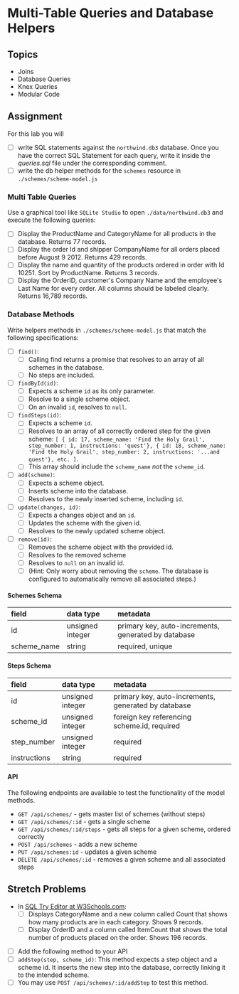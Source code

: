 # Multi-Table Queries and Database Helpers

## Topics

- Joins
- Database Queries
- Knex Queries
- Modular Code

## Assignment

For this lab you will

- [ ] write SQL statements against the `northwind.db3` database. Once you have the correct SQL Statement for each query, write it inside the _queries.sql_ file under the corresponding comment.
- [ ] write the db helper methods for the `schemes` resource in `./schemes/scheme-model.js`

### Multi Table Queries

Use a graphical tool like `SQLite Studio` to open `./data/northwind.db3` and execute the following queries:

- [ ] Display the ProductName and CategoryName for all products in the database. Returns 77 records.
- [ ] Display the order Id and shipper CompanyName for all orders placed before August 9 2012. Returns 429 records.
- [ ] Display the name and quantity of the products ordered in order with Id 10251. Sort by ProductName. Returns 3 records.
- [ ] Display the OrderID, curstomer's Company Name and the employee's Last Name for every order. All columns should be labeled clearly. Returns 16,789 records.

### Database Methods

Write helpers methods in `./schemes/scheme-model.js` that match the following specifications:

- [ ] `find()`:
  - [ ] Calling find returns a promise that resolves to an array of all schemes in the database.
  - [ ] No steps are included.
- [ ] `findById(id)`:
  - [ ] Expects a scheme `id` as its only parameter.
  - [ ] Resolve to a single scheme object.
  - [ ] On an invalid `id`, resolves to `null`.
- [ ] `findSteps(id)`:
  - [ ] Expects a scheme `id`.
  - [ ] Resolves to an array of all correctly ordered step for the given scheme: `[ { id: 17, scheme_name: 'Find the Holy Grail', step_number: 1, instructions: 'quest'}, { id: 18, scheme_name: 'Find the Holy Grail', step_number: 2, instructions: '...and quest'}, etc. ]`.
  - [ ] This array should include the `scheme_name` _not_ the `scheme_id`.
- [ ] `add(scheme)`:
  - [ ] Expects a scheme object.
  - [ ] Inserts scheme into the database.
  - [ ] Resolves to the newly inserted scheme, including `id`.
- [ ] `update(changes, id)`:
  - [ ] Expects a changes object and an `id`.
  - [ ] Updates the scheme with the given id.
  - [ ] Resolves to the newly updated scheme object.
- [ ] `remove(id)`:
  - [ ] Removes the scheme object with the provided id.
  - [ ] Resolves to the removed scheme
  - [ ] Resolves to `null` on an invalid id.
  - [ ] (Hint: Only worry about removing the `scheme`. The database is configured to automatically remove all associated steps.)

#### Schemes Schema

| field       | data type        | metadata                                            |
| :---------- | :--------------- | :-------------------------------------------------- |
| id          | unsigned integer | primary key, auto-increments, generated by database |
| scheme_name | string           | required, unique                                    |

#### Steps Schema

| field        | data type        | metadata                                            |
| :----------- | :--------------- | :-------------------------------------------------- |
| id           | unsigned integer | primary key, auto-increments, generated by database |
| scheme_id    | unsigned integer | foreign key referencing scheme.id, required         |
| step_number  | unsigned integer | required                                            |
| instructions | string           | required                                            |

#### API

The following endpoints are available to test the functionality of the model methods.

- `GET /api/schemes/` - gets master list of schemes (without steps)
- `GET /api/schemes/:id` - gets a single scheme
- `GET /api/schemes/:id/steps` - gets all steps for a given scheme, ordered correctly
- `POST /api/schemes` - adds a new scheme
- `PUT /api/schemes:id` - updates a given scheme
- `DELETE /api/schemes/:id` - removes a given scheme and all associated steps

## Stretch Problems

- In [SQL Try Editor at W3Schools.com](https://www.w3schools.com/Sql/tryit.asp?filename=trysql_select_top):
  - [ ]  Displays CategoryName and a new column called Count that shows how many products are in each category. Shows 9 records.
  - [ ] Display OrderID and a column called ItemCount that shows the total number of products placed on the order. Shows 196 records.
- [ ]  Add the following method to your API
  - [ ]  `addStep(step, scheme_id)`: This method expects a step object and a scheme id. It inserts the new step into the database, correctly linking it to the intended scheme.
  - [ ]  You may use `POST /api/schemes/:id/addStep` to test this method.
